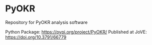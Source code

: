 # PyOKR
Repository for PyOKR analysis software

Python Package: https://pypi.org/project/PyOKR/
Published at JoVE: https://doi.org/10.3791/66779
